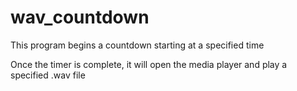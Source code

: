 # wav_countdown

This program begins a countdown starting at a specified time


Once the timer is complete, it will open the media player and play a specified .wav file
